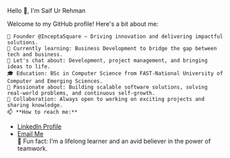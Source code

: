 Hello 👋, I'm Saif Ur Rehman

Welcome to my GitHub profile! Here's a bit about me:

    🔭 Founder @InceptaSquare – Driving innovation and delivering impactful solutions.
    🌱 Currently learning: Business Development to bridge the gap between tech and business.
    💬 Let's chat about: Development, project management, and bringing ideas to life.
    🎓 Education: BSc in Computer Science from FAST-National University of Computer and Emerging Sciences.
    🚀 Passionate about: Building scalable software solutions, solving real-world problems, and continuous self-growth.
    🤝 Collaboration: Always open to working on exciting projects and sharing knowledge.
    📫 **How to reach me:**  
  -  <a href="https://www.linkedin.com/in/saifurrehman96" target="_blank">LinkedIn Profile</a>  
  - <a href="mailto:saif@inceptasquare.com">Email Me</a>  
    🌟 Fun fact: I’m a lifelong learner and an avid believer in the power of teamwork.
